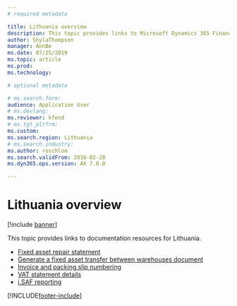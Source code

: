 ```yaml
---
# required metadata

title: Lithuania overview
description: This topic provides links to Microsoft Dynamics 365 Finance documentation resources for Lithuania. 
author: ShylaThompson
manager: AnnBe
ms.date: 07/25/2019
ms.topic: article
ms.prod: 
ms.technology: 

# optional metadata

# ms.search.form: 
audience: Application User
# ms.devlang: 
ms.reviewer: kfend
# ms.tgt_pltfrm: 
ms.custom: 
ms.search.region: Lithuania
# ms.search.industry: 
ms.author: roschlom
ms.search.validFrom: 2016-02-28
ms.dyn365.ops.version: AX 7.0.0

---
```


# Lithuania overview

[!include [banner](../includes/banner.md)]

This topic provides links to documentation resources for Lithuania. 

- [Fixed asset repair statement](emea-ltu-fixed-asset-repair-statement.md)
- [Generate a fixed asset transfer between warehouses document](tasks/lt-00003-fixed-asset-transfer.md)
- [Invoice and packing slip numbering](emea-invoices-packing-slips-numbering.md)
- [VAT statement details](emea-ltu-vat-statement-details.md)
- [i.SAF reporting](emea-ltu-isaf.md)


[!INCLUDE[footer-include](../../includes/footer-banner.md)]